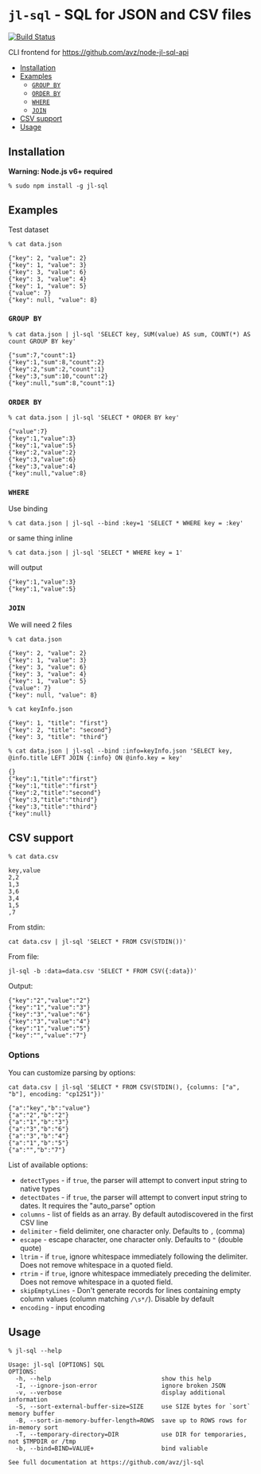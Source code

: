 # `jl-sql` - SQL for JSON and CSV files

[![Build Status](https://travis-ci.org/avz/jl-sql.svg?branch=master)](https://travis-ci.org/avz/jl-sql)

CLI frontend for https://github.com/avz/node-jl-sql-api

* [Installation](#installation)
* [Examples](#examples)
  * [`GROUP BY`](#group-by)
  * [`ORDER BY`](#order-by)
  * [`WHERE`](#where)
  * [`JOIN`](#join)
* [CSV support](#csv-support)
* [Usage](#usage)

## Installation

**Warning: Node.js v6+ required**

```
% sudo npm install -g jl-sql
```

## Examples

Test dataset

```
% cat data.json
```

```
{"key": 2, "value": 2}
{"key": 1, "value": 3}
{"key": 3, "value": 6}
{"key": 3, "value": 4}
{"key": 1, "value": 5}
{"value": 7}
{"key": null, "value": 8}
```

### `GROUP BY`

```
% cat data.json | jl-sql 'SELECT key, SUM(value) AS sum, COUNT(*) AS count GROUP BY key'
```

```
{"sum":7,"count":1}
{"key":1,"sum":8,"count":2}
{"key":2,"sum":2,"count":1}
{"key":3,"sum":10,"count":2}
{"key":null,"sum":8,"count":1}
```

### `ORDER BY`

```
% cat data.json | jl-sql 'SELECT * ORDER BY key'
```

```
{"value":7}
{"key":1,"value":3}
{"key":1,"value":5}
{"key":2,"value":2}
{"key":3,"value":6}
{"key":3,"value":4}
{"key":null,"value":8}
```

### `WHERE`

Use binding
```
% cat data.json | jl-sql --bind :key=1 'SELECT * WHERE key = :key'
```

or same thing inline

```
% cat data.json | jl-sql 'SELECT * WHERE key = 1'
```

will output

```
{"key":1,"value":3}
{"key":1,"value":5}
```

### `JOIN`

We will need 2 files

```
% cat data.json
```

```
{"key": 2, "value": 2}
{"key": 1, "value": 3}
{"key": 3, "value": 6}
{"key": 3, "value": 4}
{"key": 1, "value": 5}
{"value": 7}
{"key": null, "value": 8}
```

```
% cat keyInfo.json
```

```
{"key": 1, "title": "first"}
{"key": 2, "title": "second"}
{"key": 3, "title": "third"}
```

```
% cat data.json | jl-sql --bind :info=keyInfo.json 'SELECT key, @info.title LEFT JOIN {:info} ON @info.key = key'
```

```
{}
{"key":1,"title":"first"}
{"key":1,"title":"first"}
{"key":2,"title":"second"}
{"key":3,"title":"third"}
{"key":3,"title":"third"}
{"key":null}
```

## CSV support

```
% cat data.csv
```

```
key,value
2,2
1,3
3,6
3,4
1,5
,7
```

From stdin:
```
cat data.csv | jl-sql 'SELECT * FROM CSV(STDIN())'
```

From file:
```
jl-sql -b :data=data.csv 'SELECT * FROM CSV({:data})'
```

Output:
```
{"key":"2","value":"2"}
{"key":"1","value":"3"}
{"key":"3","value":"6"}
{"key":"3","value":"4"}
{"key":"1","value":"5"}
{"key":"","value":"7"}
```

### Options

You can customize parsing by options:

```
cat data.csv | jl-sql 'SELECT * FROM CSV(STDIN(), {columns: ["a", "b"], encoding: "cp1251"})'
```

```
{"a":"key","b":"value"}
{"a":"2","b":"2"}
{"a":"1","b":"3"}
{"a":"3","b":"6"}
{"a":"3","b":"4"}
{"a":"1","b":"5"}
{"a":"","b":"7"}
```

List of available options:

 - `detectTypes` - if `true`, the parser will attempt to convert input string to native types
 - `detectDates` - if `true`, the parser will attempt to convert input string to dates. It requires the "auto_parse" option
 - `columns` - list of fields as an array. By default autodiscovered in the first CSV line
 - `delimiter` - field delimiter, one character only. Defaults to `,` (comma)
 - `escape` - escape character, one character only. Defaults to `"` (double quote)
 - `ltrim` - if `true`, ignore whitespace immediately following the delimiter. Does not remove whitespace in a quoted field.
 - `rtrim` - if `true`, ignore whitespace immediately preceding the delimiter. Does not remove whitespace in a quoted field.
 - `skipEmptyLines` - Don't generate records for lines containing empty column values (column matching `/\s*/`). Disable by default
 - `encoding` - input encoding

## Usage
```
% jl-sql --help
```

```
Usage: jl-sql [OPTIONS] SQL
OPTIONS:
  -h, --help                               show this help
  -I, --ignore-json-error                  ignore broken JSON
  -v, --verbose                            display additional information
  -S, --sort-external-buffer-size=SIZE     use SIZE bytes for `sort` memory buffer
  -B, --sort-in-memory-buffer-length=ROWS  save up to ROWS rows for in-memory sort
  -T, --temporary-directory=DIR            use DIR for temporaries, not $TMPDIR or /tmp
  -b, --bind=BIND=VALUE+                   bind valiable

See full documentation at https://github.com/avz/jl-sql
```
